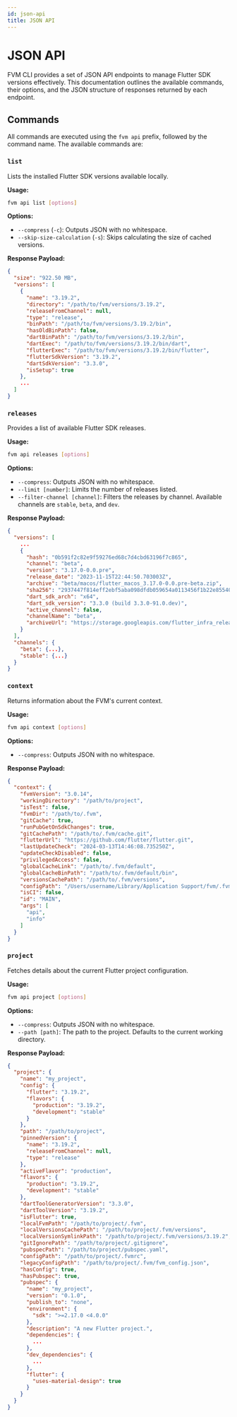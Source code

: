 ```yaml
---
id: json-api
title: JSON API
---
```


# JSON API

FVM CLI provides a set of JSON API endpoints to manage Flutter SDK versions effectively. This documentation outlines the available commands, their options, and the JSON structure of responses returned by each endpoint.

## Commands

All commands are executed using the `fvm api` prefix, followed by the command name. The available commands are:

### `list`

Lists the installed Flutter SDK versions available locally.

**Usage:**

```bash
fvm api list [options]
```

**Options:**

-  `--compress` (`-c`): Outputs JSON with no whitespace.
-  `--skip-size-calculation` (`-s`): Skips calculating the size of cached versions.

**Response Payload:**

```json
{
  "size": "922.50 MB",
  "versions": [
    {
      "name": "3.19.2",
      "directory": "/path/to/fvm/versions/3.19.2",
      "releaseFromChannel": null,
      "type": "release",
      "binPath": "/path/to/fvm/versions/3.19.2/bin",
      "hasOldBinPath": false,
      "dartBinPath": "/path/to/fvm/versions/3.19.2/bin",
      "dartExec": "/path/to/fvm/versions/3.19.2/bin/dart",
      "flutterExec": "/path/to/fvm/versions/3.19.2/bin/flutter",
      "flutterSdkVersion": "3.19.2",
      "dartSdkVersion": "3.3.0",
      "isSetup": true
    },
    ...
  ]
}
```

### `releases`

Provides a list of available Flutter SDK releases.

**Usage:**

```bash
fvm api releases [options]
```

**Options:**

-  `--compress`: Outputs JSON with no whitespace.
-  `--limit [number]`: Limits the number of releases listed.
-  `--filter-channel [channel]`: Filters the releases by channel. Available channels are `stable`, `beta`, and `dev`.

**Response Payload:**

```json
{
  "versions": [
    ...
    {
      "hash": "0b591f2c82e9f59276ed68c7d4cbd63196f7c865",
      "channel": "beta",
      "version": "3.17.0-0.0.pre",
      "release_date": "2023-11-15T22:44:50.703003Z",
      "archive": "beta/macos/flutter_macos_3.17.0-0.0.pre-beta.zip",
      "sha256": "2937447f814eff2ebf5aba098dfdb059654a0113456f1b22e855403c2ec413df",
      "dart_sdk_arch": "x64",
      "dart_sdk_version": "3.3.0 (build 3.3.0-91.0.dev)",
      "active_channel": false,
      "channelName": "beta",
      "archiveUrl": "https://storage.googleapis.com/flutter_infra_release/releases/beta/macos/flutter_macos_3.17.0-0.0.pre-beta.zip"
    }
  ],
  "channels": {
    "beta": {...},
    "stable": {...}
  }
}
```

### `context`

Returns information about the FVM's current context.

**Usage:**

```bash
fvm api context [options]
```

**Options:**

-  `--compress`: Outputs JSON with no whitespace.

**Response Payload:**

```json
{
  "context": {
    "fvmVersion": "3.0.14",
    "workingDirectory": "/path/to/project",
    "isTest": false,
    "fvmDir": "/path/to/.fvm",
    "gitCache": true,
    "runPubGetOnSdkChanges": true,
    "gitCachePath": "/path/to/.fvm/cache.git",
    "flutterUrl": "https://github.com/flutter/flutter.git",
    "lastUpdateCheck": "2024-03-13T14:46:08.735250Z",
    "updateCheckDisabled": false,
    "privilegedAccess": false,
    "globalCacheLink": "/path/to/.fvm/default",
    "globalCacheBinPath": "/path/to/.fvm/default/bin",
    "versionsCachePath": "/path/to/.fvm/versions",
    "configPath": "/Users/username/Library/Application Support/fvm/.fvmrc",
    "isCI": false,
    "id": "MAIN",
    "args": [
      "api",
      "info"
    ]
  }
}
```

### `project`

Fetches details about the current Flutter project configuration.

**Usage:**

```bash
fvm api project [options]
```

**Options:**

-  `--compress`: Outputs JSON with no whitespace.
-  `--path [path]`: The path to the project. Defaults to the current working directory.

**Response Payload:**

```json
{
  "project": {
    "name": "my_project",
    "config": {
      "flutter": "3.19.2",
      "flavors": {
        "production": "3.19.2",
        "development": "stable"
      }
    },
    "path": "/path/to/project",
    "pinnedVersion": {
      "name": "3.19.2",
      "releaseFromChannel": null,
      "type": "release"
    },
    "activeFlavor": "production",
    "flavors": {
      "production": "3.19.2",
      "development": "stable"
    },
    "dartToolGeneratorVersion": "3.3.0",
    "dartToolVersion": "3.19.2",
    "isFlutter": true,
    "localFvmPath": "/path/to/project/.fvm",
    "localVersionsCachePath": "/path/to/project/.fvm/versions",
    "localVersionSymlinkPath": "/path/to/project/.fvm/versions/3.19.2",
    "gitIgnorePath": "/path/to/project/.gitignore",
    "pubspecPath": "/path/to/project/pubspec.yaml",
    "configPath": "/path/to/project/.fvmrc",
    "legacyConfigPath": "/path/to/project/.fvm/fvm_config.json",
    "hasConfig": true,
    "hasPubspec": true,
    "pubspec": {
      "name": "my_project",
      "version": "0.1.0",
      "publish_to": "none",
      "environment": {
        "sdk": ">=2.17.0 <4.0.0"
      },
      "description": "A new Flutter project.",
      "dependencies": {
        ...
      },
      "dev_dependencies": {
        ...
      },
      "flutter": {
        "uses-material-design": true
      }
    }
  }
}
```
